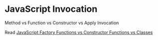 # JavaScript Invocation

Method vs Function vs Constructor vs Apply Invocation

Read [JavaScript Factory Functions vs Constructor Functions vs Classes](https://medium.com/javascript-scene/javascript-factory-functions-vs-constructor-functions-vs-classes-2f22ceddf33e)
